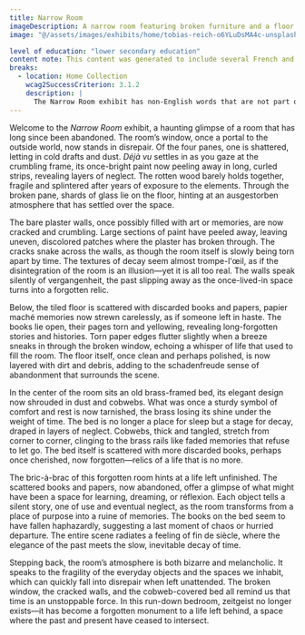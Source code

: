 ```yaml
---
title: Narrow Room
imageDescription: A narrow room featuring broken furniture and a floor littered with indecipherable pieces. The room is all the more striking due to the stark light pouring in through a broken window that occupies most of the back wall.
image: "@/assets/images/exhibits/home/tobias-reich-o6YLuDsMA4c-unsplash.jpg"

level of education: "lower secondary education"
content note: This content was generated to include several French and German terms or phrases, some of which are well-known in English
breaks:
  - location: Home Collection
    wcag2SuccessCriterion: 3.1.2
    description: |
      The Narrow Room exhibit has non-English words that are not part of the vernacular marked up with an incorrect language code. It also includes non-English words that are part of the vernacular marked up as being in a foreign language.
---
```


Welcome to the <cite>Narrow Room</cite> exhibit, a haunting glimpse of a room that has long since been abandoned. The room’s window, once a portal to the outside world, now stands in disrepair. Of the four panes, one is shattered, letting in cold drafts and dust. *Déjà vu* settles in as you gaze at the crumbling frame, its once-bright paint now peeling away in long, curled strips, revealing layers of neglect. The rotten wood barely holds together, fragile and splintered after years of exposure to the elements. Through the broken pane, shards of glass lie on the floor, hinting at an <span lang="deutsch">ausgestorben</span> atmosphere that has settled over the space.

The bare plaster walls, once possibly filled with art or memories, are now cracked and crumbling. Large sections of paint have peeled away, leaving uneven, discolored patches where the plaster has broken through. The cracks snake across the walls, as though the room itself is slowly being torn apart by time. The textures of decay seem almost <span lang="fr">trompe-l'œil</span>, as if the disintegration of the room is an illusion—yet it is all too real. The walls speak silently of <span lang="de">vergangenheit</span>, the past slipping away as the once-lived-in space turns into a forgotten relic.

Below, the tiled floor is scattered with discarded books and papers, <span lang="fr">papier maché</span> memories now strewn carelessly, as if someone left in haste. The books lie open, their pages torn and yellowing, revealing long-forgotten stories and histories. Torn paper edges flutter slightly when a breeze sneaks in through the broken window, echoing a whisper of life that used to fill the room. The floor itself, once clean and perhaps polished, is now layered with dirt and debris, adding to the schadenfreude sense of abandonment that surrounds the scene.

In the center of the room sits an old brass-framed bed, its elegant design now shrouded in dust and cobwebs. What was once a sturdy symbol of comfort and rest is now tarnished, the brass losing its shine under the weight of time. The bed is no longer a place for sleep but a stage for decay, draped in layers of neglect. Cobwebs, thick and tangled, stretch from corner to corner, clinging to the brass rails like faded memories that refuse to let go. The bed itself is scattered with more discarded books, perhaps once cherished, now forgotten—relics of a life that is no more.

The <span lang="fr">bric-à-brac</span> of this forgotten room hints at a life left unfinished. The scattered books and papers, now abandoned, offer a glimpse of what might have been a space for learning, dreaming, or réflexion. Each object tells a silent story, one of use and eventual neglect, as the room transforms from a place of purpose into a <span lang="francais">ruine</span> of memories. The books on the bed seem to have fallen haphazardly, suggesting a last moment of chaos or hurried departure. The entire scene radiates a feeling of fin de siècle, where the elegance of the past meets the slow, inevitable decay of time.

Stepping back, the room’s atmosphere is both bizarre and melancholic. It speaks to the fragility of the everyday objects and the spaces we inhabit, which can quickly fall into disrepair when left unattended. The broken window, the cracked walls, and the cobweb-covered bed all remind us that time is an unstoppable force. In this run-down bedroom, <span lang="de">zeitgeist</span> no longer exists—it has become a forgotten monument to a life left behind, a space where the past and present have ceased to intersect.